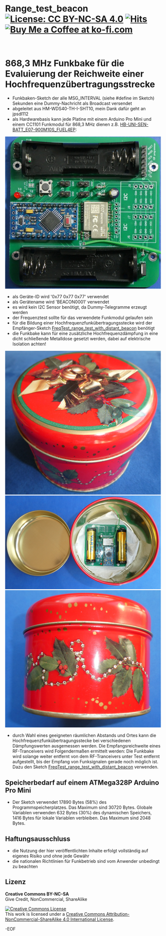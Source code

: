 # Range_test_beacon [![License: CC BY-NC-SA 4.0](https://img.shields.io/badge/License-CC%20BY--NC--SA%204.0-lightgrey.svg)](https://creativecommons.org/licenses/by-nc-sa/4.0/) [![Hits](https://hits.seeyoufarm.com/api/count/incr/badge.svg?url=https%3A%2F%2Fgithub.com%2FFUEL4EP%2FHomeAutomation%2FAsksinPP_developments%2Fsketches%2FRange_test_beacon&count_bg=%2379C83D&title_bg=%23555555&icon=&icon_color=%23E7E7E7&title=hits&edge_flat=false)](https://hits.seeyoufarm.com) <a href='https://ko-fi.com/FUEL4EP' target='_blank'><img height='20' style='border:0px;height:20px;' src='https://cdn.ko-fi.com/cdn/kofi1.png?v=2' border='0' alt='Buy Me a Coffee at ko-fi.com' /></a>
<br/>

# 868,3 MHz Funkbake für die Evaluierung der Reichweite einer Hochfrequenzübertragungsstrecke

- Funkbaken-Sketch der alle MSG_INTERVAL (siehe #define im Sketch) Sekunden eine Dummy-Nachricht als Broadcast versendet
- abgeleitet aus HM-WDS40-TH-I-SHT10, mein Dank dafür geht an jpsdl112
- als Hardwarebasis kann jede Platine mit einem Arduino Pro Mini und einem CC1101 Funkmodul für 868,3 MHz dienen z.B. [HB-UNI-SEN-BATT_E07-900M10S_FUEL4EP](https://github.com/FUEL4EP/HomeAutomation/tree/master/AsksinPP_developments/PCBs/HB-UNI-SEN-BATT_E07-900M10S_FUEL4EP):

![pic](Images/HB-UNI-SEN-BATT_E07-900M10S_FUEL4EP_PCB_top_JLCPCB_assembled_prototype_V1.0.png)
-	als Geräte-ID wird '0x77 0x77 0x77' verwendet
-	als Gerätename wird 'BEACON0001' verwendet
-	es wird kein I2C Sensor benötigt, da Dummy-Telegramme erzeugt werden
-	der Frequenztest sollte für das verwendete Funkmodul gelaufen sein
-	für die Bildung einer Hochfrequenzfunkübertragungsstecke wird der Empfänger-Sketch [FreqTest_range_test_with_distant_beacon](https://github.com/FUEL4EP/HomeAutomation/tree/master/AsksinPP_developments/sketches/FreqTest_range_test_with_distant_beacon) benötigt
-	die Funkbake kann für eine zusätzliche Hochfrequenzdämpfung in eine dicht schließende Metalldose gesetzt werden, dabei auf elektrische Isolation achten!

![pic](Images/metal_can_1.png)
![pic](Images/metal_can_2.png)
![pic](Images/metal_can_3.png)

-	durch Wahl eines geeigneten räumlichen Abstands und Ortes kann die Hochfrequenzfunkübertragungsstecke bei verschiedenen Dämpfungswerten ausgemessen werden. Die Empfangsreichweite eines RF-Tranceivers wird Folgendermaßen ermittelt werden: Die Funkbake wird solange weiter entfernt von dem RF-Tranceivers unter Test entfernt aufgestellt, bis der Empfang von Funksignalen gerade noch möglich ist. Dazu den Sketch [FreqTest_range_test_with_distant_beacon](https://github.com/FUEL4EP/HomeAutomation/tree/master/AsksinPP_developments/sketches/FreqTest_range_test_with_distant_beacon) verwenden.

## Speicherbedarf auf einem ATMega328P Arduino Pro Mini

- Der Sketch verwendet 17890 Bytes (58%) des Programmspeicherplatzes. Das Maximum sind 30720 Bytes.
Globale Variablen verwenden 632 Bytes (30%) des dynamischen Speichers, 1416 Bytes für lokale Variablen verbleiben. Das Maximum sind 2048 Bytes.

## Haftungsausschluss

- die Nutzung der hier veröffentlichten Inhalte erfolgt vollständig auf eigenes Risiko und ohne jede Gewähr
- die nationalen Richtlinien für Funkbetrieb sind vom Anwender unbedingt zu beachten

## Lizenz 

**Creative Commons BY-NC-SA**<br>
Give Credit, NonCommercial, ShareAlike

<a rel="license" href="http://creativecommons.org/licenses/by-nc-sa/4.0/"><img alt="Creative Commons License" style="border-width:0" src="https://i.creativecommons.org/l/by-nc-sa/4.0/88x31.png" /></a><br />This work is licensed under a <a rel="license" href="http://creativecommons.org/licenses/by-nc-sa/4.0/">Creative Commons Attribution-NonCommercial-ShareAlike 4.0 International License</a>.


-EOF

